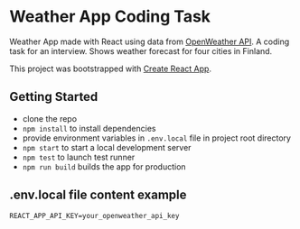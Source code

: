 # Weather App Coding Task

Weather App made with React using data from [OpenWeather API](https://openweathermap.org/api). A coding task for an interview. Shows weather forecast for four cities in Finland.

This project was bootstrapped with [Create React App](https://github.com/facebook/create-react-app).

## Getting Started

- clone the repo
- `npm install` to install dependencies
- provide environment variables in `.env.local` file in project root directory
- `npm start` to start a local development server
- `npm test` to launch test runner
- `npm run build` builds the app for production

## .env.local file content example

```
REACT_APP_API_KEY=your_openweather_api_key
```